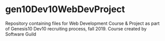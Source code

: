 # gen10Dev10WebDevProject
Repository containing files for Web Development Course & Project as part of Genesis10 Dev10 recruiting process, fall 2019. Course created by Software Guild

